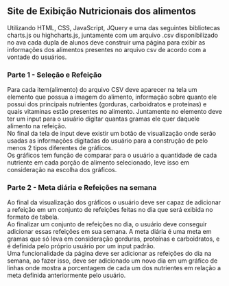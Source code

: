 <DOCTYPE html>
<html>
  <body>
    <h2>Site de Exibição Nutricionais dos alimentos</h2>
    <p>
      Utilizando HTML, CSS, JavaScript, JQuery e uma das seguintes bibliotecas charts.js
ou highcharts.js, juntamente com um arquivo .csv disponibilizado no ava cada dupla de
alunos deve construir uma página para exibir as informações dos alimentos presentes no
arquivo csv de acordo com a vontade do usuários.
  </p>

<h3>Parte 1 - Seleção e Refeição</h3>
    <p>
    Para cada item(alimento) do arquivo CSV deve aparecer na tela um elemento que possua a
imagem do alimento, informação sobre quanto ele possui dos principais
nutrientes (gorduras, carboidratos e proteínas) e quais vitaminas estão presentes no
alimento. Juntamente no elemento deve ter um input para o usuário digitar quantas
gramas ele quer daquele alimento na refeição. <br> No final da tela de input deve existir um botão de visualização onde serão usadas
as informações digitadas do usuário para a construção de pelo menos 2 tipos
diferentes de gráficos. <br> Os gráficos tem função de comparar para o usuário a quantidade de cada
nutriente em cada porção de alimento selecionado, leve isso em consideração na
escolha dos gráficos.
  </p>

  <h3>Parte 2 - Meta diária e Refeições na semana</h3>
    <p>
      Ao final da visualização dos gráficos o usuário deve ser capaz de adicionar a refeição
em um conjunto de refeições feitas no dia que será exibida no formato de tabela. <br>
      Ao finalizar um conjunto de refeições no dia, o usuário deve conseguir adicionar essas
refeições em sua semana. A meta diária é uma meta em gramas que só leva em consideração gorduras,
proteínas e carboidratos, e é definida pelo próprio usuário por um input padrão.<br> Uma funcionalidade da página deve ser adicionar as refeições do dia na semana, ao
fazer isso, deve ser adicionado um novo dia em um gráfico de linhas onde mostra a
porcentagem de cada um dos nutrientes em relação a meta definida anteriormente pelo
usuário.
    </p>
  </body>
</html>
